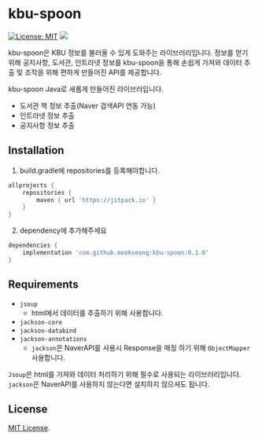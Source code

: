 # kbu-spoon

[![License: MIT](https://img.shields.io/badge/License-MIT-yellow.svg)](https://opensource.org/licenses/MIT)
[![](https://jitpack.io/v/mookseong/kbu-spoon.svg)](https://jitpack.io/#mookseong/kbu-spoon)

kbu-spoon은 KBU 정보를 불러올 수 있게 도와주는 라이브러리입니다. 정보를 얻기 위해 공지사항, 도서관, 인트라넷 정보를 kbu-spoon을 통해 손쉽게 가져와 데이터 추출 및 조작을 위해 편하게 만들어진 API를 제공합니다.

kbu-spoon Java로 새롭게 만들어진 라이브러입니다. 
+ 도서관 책 정보 추출(Naver 검색API 연동 가능)
+ 인트라넷 정보 추출
+ 공지사항 정보 추출


## **Installation**

1. build.gradle에 repositories를 등록해야합니다.

```groovy
allprojects {
    repositories {
        maven { url 'https://jitpack.io' }
    }
}
```

2. dependency에 추가해주세요

```groovy
dependencies {
    implementation 'com.github.mookseong:kbu-spoon:0.1.0'
}
```

## **Requirements**

- `jsoup`
    - html에서 데이터를 추출하기 위해 사용합니다.
- `jackson-core`
- `jackson-databind`
- `jackson-annotations`
    - `jackson`은 NaverAPI를 사용시 Response을 매칭 하기 위해 `ObjectMapper` 사용합니다.

`Jsoup`은 html를 가져와 데이터 처리하기 위해 필수로 사용되는 라이브러리입니다. `jackson`은 NaverAPI를 사용하지 않는다면 설치하지 않으셔도 됩니다.

## License
[MIT License](License).
